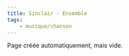 ```yaml
---
title: Sinclair - Ensemble
tags:
    - musique/chanson
---
```


Page créée automatiquement, mais vide.

